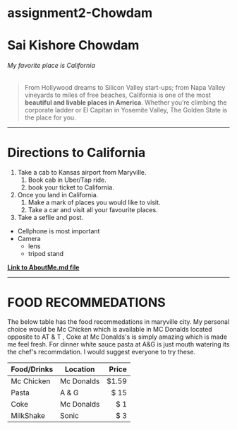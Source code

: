 # assignment2-Chowdam

# Sai Kishore Chowdam
###### My favorite place is California
> From Hollywood dreams to Silicon Valley start-ups; from Napa Valley vineyards to miles of free beaches, California is one of the most **beautiful and livable places in America**. Whether you’re climbing the corporate ladder or El Capitan in Yosemite Valley, The Golden State is the place for you.

***

# Directions to California



1. Take a cab to Kansas airport from Maryville.
    1. Book cab in Uber/Tap ride.
    2. book your ticket to California.
2. Once you land in California.
    1. Make a mark of places you would like to visit.
    2. Take a car and visit all your favourite places.
3. Take a seflie and post.


* Cellphone is most important
* Camera
    * lens
    * tripod stand

**[Link to AboutMe.md file](AboutMe.md)**

***

# FOOD RECOMMEDATIONS
The below table has the food recommedations in maryville city. My personal choice would be Mc Chicken which is available in MC Donalds located opposite to AT & T , Coke at Mc Donalds's is simply amazing which is made me feel fresh. For dinner white sauce pasta at A&G is just mouth watering its the chef's recommdation. I would suggest everyone to try these.

| Food/Drinks  | Location | Price   |
|--------------|----------|--------:|
|Mc Chicken    |Mc Donalds|  $1.59  |
|Pasta         |  A & G   |  $ 15   |
|Coke          |Mc Donalds|  $ 1    |
|MilkShake     |   Sonic  |  $ 3    |